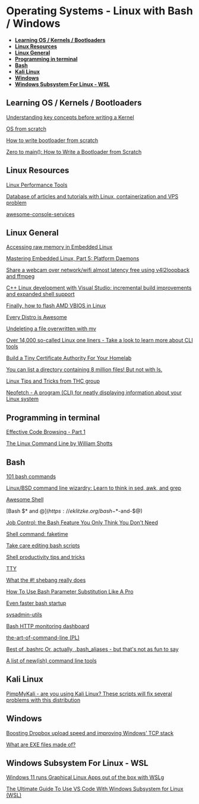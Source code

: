 
# Operating Systems - Linux with Bash / Windows

* **[Learning OS / Kernels / Bootloaders](#learning-os--kernels--bootloaders)**
* **[Linux Resources](#linux-resources)**
* **[Linux General](#linux-general)**
* **[Programming in terminal](#programming-in-terminal)**
* **[Bash](#bash)**
* **[Kali Linux](#kali-linux)**
* **[Windows](#windows)**
* **[Windows Subsystem For Linux - WSL](#windows-subsystem-for-linux---wsl)**

## Learning OS / Kernels / Bootloaders

[Understanding key concepts before writing a Kernel](https://seds.nl/posts/writting-a-kernel-part-1/)

[OS from scratch](https://github.com/cfenollosa/os-tutorial)

[How to write bootloader from scratch](https://interrupt.memfault.com/blog/how-to-write-a-bootloader-from-scratch)

[Zero to main(): How to Write a Bootloader from Scratch](https://interrupt.memfault.com/blog/how-to-write-a-bootloader-from-scratch)

## Linux Resources

[Linux Performance Tools](https://i.redd.it/h1p8r0psc4w61.png)

[Database of articles and tutorials with Linux, containerization and VPS problem](https://www.notion.so/Biblioteka-Mikrusa-3c757621cf9b4fbfb3909fc04a77dbcf)

[awesome-console-services](https://github.com/chubin/awesome-console-services)

## Linux General

[Accessing raw memory in Embedded Linux](https://vmb-tech.com/blog/access-raw-mem-embedded-linux.html)

[Mastering Embedded Linux, Part 5: Platform Daemons](https://www.thirtythreeforty.net/posts/2020/05/mastering-embedded-linux-part-5-platform-daemons/)

[Share a webcam over network/wifi almost latency free using v4l2loopback and ffmpeg](https://gitlab.com/snippets/1967306)

[C++ Linux development with Visual Studio: incremental build improvements and expanded shell support](https://devblogs.microsoft.com/cppblog/c-linux-development-with-visual-studio-incremental-build-improvements-and-expanded-shell-support/)

[Finally, how to flash AMD VBIOS in Linux](https://andrealmeid.com/post/2020-05-01-vbios2/)

[Every Distro is Awesome](https://www.reddit.com/r/linux/comments/j07qwy/every_distro_is_awesome/)

[Undeleting a file overwritten with mv](https://behind.pretix.eu/2020/11/28/undelete-flv-file/)

[Over 14,000 so-called Linux one liners - Take a look to learn more about CLI tools](https://www.commandlinefu.com/commands/browse)

[Build a Tiny Certificate Authority For Your Homelab](https://smallstep.com/blog/build-a-tiny-ca-with-raspberry-pi-yubikey/)

[You can list a directory containing 8 million files! But not with ls.](http://be-n.com/spw/you-can-list-a-million-files-in-a-directory-but-not-with-ls.html)

[Linux Tips and Tricks from THC group](https://github.com/hackerschoice/thc-tips-tricks-hacks-cheat-sheet)

[Neofetch - A program (CLI) for neatly displaying information about your Linux system](https://github.com/dylanaraps/neofetch)

## Programming in terminal

[Effective Code Browsing - Part 1](https://noahan.me/posts/effective-code-browsing-part1/)

[The Linux Command Line by William Shotts](https://linuxcommand.org/tlcl.php)

## Bash

[101 bash commands](https://dev.to/awwsmm/101-bash-commands-and-tips-for-beginners-to-experts-30je)

[Linux/BSD command line wizardry: Learn to think in sed, awk, and grep](https://arstechnica.com/gadgets/2021/08/linux-bsd-command-line-101-using-awk-sed-and-grep-in-the-terminal/)

[Awesome Shell](https://github.com/alebcay/awesome-shell)

[Bash $* and $@](https://eklitzke.org/bash-$*-and-$@)

[Job Control: the Bash Feature You Only Think You Don't Need](https://www.linuxjournal.com/content/job-control-bash-feature-you-only-think-you-dont-need)

[Shell command: faketime](https://renenyffenegger.ch/notes/Linux/shell/commands/faketime)

[Take care editing bash scripts](https://thomask.sdf.org/blog/2019/11/09/take-care-editing-bash-scripts.html)

[Shell productivity tips and tricks](https://blog.balthazar-rouberol.com/shell-productivity-tips-and-tricks.html)

[TTY](https://www.linusakesson.net/programming/tty/)

[What the #! shebang really does](https://dev.to/meleu/what-the-shebang-really-does-and-why-it-s-so-important-in-your-shell-scripts-2755)

[How To Use Bash Parameter Substitution Like A Pro](https://www.cyberciti.biz/tips/bash-shell-parameter-substitution-2.html)

[Even faster bash startup](https://work.lisk.in/2020/11/20/even-faster-bash-startup.html)

[sysadmin-utils](https://github.com/skx/sysadmin-util)

[Bash HTTP monitoring dashboard](https://raymii.org/s/software/Bash_HTTP_Monitoring_Dashboard.html)

[the-art-of-command-line (PL)](https://github.com/jlevy/the-art-of-command-line/blob/master/README-pl.md)

[Best of .bashrc Or, actually, .bash_aliases - but that's not as fun to say](https://www.datagubbe.se/bestofbash/)

[A list of new(ish) command line tools](https://jvns.ca/blog/2022/04/12/a-list-of-new-ish--command-line-tools/)

## Kali Linux

[PimpMyKali - are you using Kali Linux? These scripts will fix several problems with this distribution](https://github.com/Dewalt-arch/pimpmykali)

## Windows

[Boosting Dropbox upload speed and improving Windows’ TCP stack](https://dropbox.tech/infrastructure/boosting-dropbox-upload-speed)

[What are EXE files made of?](https://www.youtube.com/watch?v=hhgxsrAFyz8&ab_channel=Bisqwit)

## Windows Subsystem For Linux - WSL

[Windows 11 runs Graphical Linux Apps out of the box with WSLg](https://youtu.be/b1YBx1L8op4)

[The Ultimate Guide To Use VS Code With Windows Subsystem for Linux (WSL)](https://dev.to/ajeet/the-ultimate-guide-to-use-vs-code-with-windows-subsystem-for-linux-wsl-51hc)
